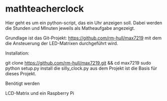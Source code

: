# mathteacherclock


Hier geht es um ein python-script, das ein Uhr anzeigen soll. Dabei werden die Stunden und MInuten jeweils als Matheaufgabe angezeigt.


Grundlage ist das Git-Projekt: https://github.com/rm-hull/max7219 mit dem die Ansteuerung der LED-Matrixen durchgeführt wird.


Installation:

git clone https://github.com/rm-hull/max7219.git && cd max7219
sudo python setup.py install
die silly_clock.py aus dem Projekt ist die Basis für dieses Projekt.


Benötigt werden

LCD-Matrix und ein Raspberry Pi


